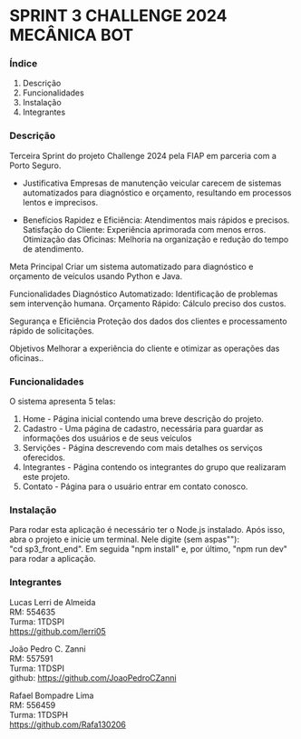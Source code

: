 # SPRINT 3 CHALLENGE 2024 MECÂNICA BOT

### Índice
1. Descrição
2. Funcionalidades
3. Instalação
4. Integrantes

### Descrição
Terceira Sprint do projeto Challenge 2024 pela FIAP em parceria com a Porto Seguro.

- Justificativa
Empresas de manutenção veicular carecem de sistemas automatizados para diagnóstico e orçamento, resultando em processos lentos e imprecisos.

- Benefícios
Rapidez e Eficiência: Atendimentos mais rápidos e precisos.
Satisfação do Cliente: Experiência aprimorada com menos erros.
Otimização das Oficinas: Melhoria na organização e redução do tempo de atendimento.

Meta Principal
Criar um sistema automatizado para diagnóstico e orçamento de veículos usando Python e Java.

Funcionalidades
Diagnóstico Automatizado: Identificação de problemas sem intervenção humana.
Orçamento Rápido: Cálculo preciso dos custos.

Segurança e Eficiência
Proteção dos dados dos clientes e processamento rápido de solicitações.

Objetivos
Melhorar a experiência do cliente e otimizar as operações das oficinas..

### Funcionalidades
O sistema apresenta 5 telas:
1. Home - Página inicial contendo uma breve descrição do projeto.
2. Cadastro - Uma página de cadastro, necessária para guardar as informações dos usuários e de seus veículos
3. Servições - Página descrevendo com mais detalhes os serviços oferecidos.
4. Integrantes - Página contendo os integrantes do grupo que realizaram este projeto.
5. Contato - Página para o usuário entrar em contato conosco.

### Instalação
Para rodar esta aplicação é necessário ter o Node.js instalado.
Após isso, abra o projeto e inicie um terminal. Nele digite (sem aspas""):<br/>
"cd sp3_front_end". Em seguida "npm install" e, por último, "npm run dev" para rodar a aplicação.

### Integrantes

Lucas Lerri de Almeida <br/>
RM: 554635<br/>
Turma: 1TDSPI<br/>
https://github.com/lerri05<br/>

João Pedro C. Zanni<br/>
RM: 557591<br/>
Turma: 1TDSPI<br/>
github: https://github.com/JoaoPedroCZanni

Rafael Bompadre Lima<br/>
RM: 556459<br/>
Turma: 1TDSPH<br/>
https://github.com/Rafa130206

